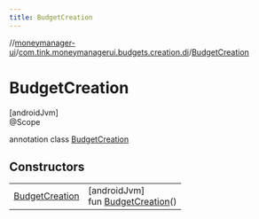 ```yaml
---
title: BudgetCreation
---
```

//[moneymanager-ui](../../../index.html)/[com.tink.moneymanagerui.budgets.creation.di](../index.html)/[BudgetCreation](index.html)



# BudgetCreation



[androidJvm]\
@Scope



annotation class [BudgetCreation](index.html)



## Constructors


| | |
|---|---|
| [BudgetCreation](-budget-creation.html) | [androidJvm]<br>fun [BudgetCreation](-budget-creation.html)() |


